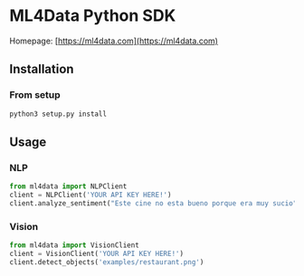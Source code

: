 # ML4Data Python SDK

Homepage: [https://ml4data.com](https://ml4data.com)

## Installation

### From setup

```bash
python3 setup.py install
```

## Usage

### NLP

```python
from ml4data import NLPClient
client = NLPClient('YOUR API KEY HERE!')
client.analyze_sentiment("Este cine no esta bueno porque era muy sucio")
```

### Vision 

```python
from ml4data import VisionClient
client = VisionClient('YOUR API KEY HERE!')
client.detect_objects('examples/restaurant.png')
```

